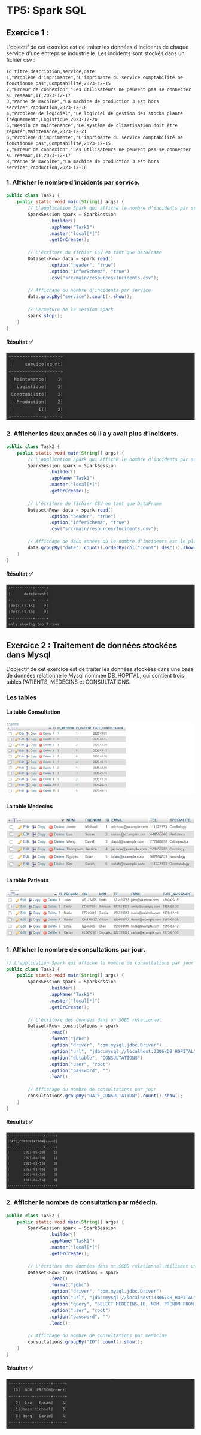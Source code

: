 # TP5: Spark SQL

## Exercice 1 :
L'objectif de cet exercice est de traiter les données d'incidents de chaque service d'une entreprise industrielle. Les incidents sont stockés dans un fichier csv :
```
Id,titre,description,service,date
1,"Problème d'imprimante","L'imprimante du service comptabilité ne fonctionne pas",Comptabilité,2023-12-15
2,"Erreur de connexion","Les utilisateurs ne peuvent pas se connecter au réseau",IT,2023-12-17
3,"Panne de machine","La machine de production 3 est hors service",Production,2023-12-18
4,"Problème de logiciel","Le logiciel de gestion des stocks plante fréquemment",Logistique,2023-12-20
5,"Besoin de maintenance","Le système de climatisation doit être réparé",Maintenance,2023-12-21
6,"Problème d'imprimante","L'imprimante du service comptabilité ne fonctionne pas",Comptabilité,2023-12-15
7,"Erreur de connexion","Les utilisateurs ne peuvent pas se connecter au réseau",IT,2023-12-17
8,"Panne de machine","La machine de production 3 est hors service",Production,2023-12-18
```

### 1. Afficher le nombre d’incidents par service.
```java
public class Task1 {
    public static void main(String[] args) {
        // L'application Spark qui affiche le nombre d’incidents par service.
        SparkSession spark = SparkSession
                .builder()
                .appName("Task1")
                .master("local[*]")
                .getOrCreate();

        // L'écriture du fichier CSV en tant que DataFrame
        Dataset<Row> data = spark.read()
                .option("header", "true")
                .option("inferSchema", "true")
                .csv("src/main/resources/Incidents.csv");

        // Affichage du nombre d'incidents par service
        data.groupBy("service").count().show();

        // Fermeture de la session Spark
        spark.stop();
    }
}
```

#### Résultat ✅
![img.png](assets/img.png)

### 2. Afficher les deux années où il a y avait plus d’incidents.
```java
public class Task2 {
    public static void main(String[] args) {
        // L'application Spark qui affiche le nombre d’incidents par service.
        SparkSession spark = SparkSession
                .builder()
                .appName("Task1")
                .master("local[*]")
                .getOrCreate();

        // L'écriture du fichier CSV en tant que DataFrame
        Dataset<Row> data = spark.read()
                .option("header", "true")
                .option("inferSchema", "true")
                .csv("src/main/resources/Incidents.csv");

        // Affichage de deux années où le nombre d'incidents est le plus élevé
        data.groupBy("date").count().orderBy(col("count").desc()).show(2);
    }
}
```

#### Résultat ✅
![img_1.png](assets/img_1.png)

## Exercice 2 : Traitement de données stockées dans Mysql
L'objectif de cet exercice est de traiter les données stockées dans une base de données relationnelle Mysql nommée DB_HOPITAL, qui contient trois tables PATIENTS, MEDECINS et CONSULTATIONS.

### Les tables
#### La table Consultation
![img_3.png](assets/img_3.png)

#### La table Medecins
![img_4.png](assets/img_4.png)

#### La table Patients
![img_5.png](assets/img_5.png)

### 1. Afficher le nombre de consultations par jour.
```java
// L'application Spark qui affiche le nombre de consultations par jour
public class Task1 {
    public static void main(String[] args) {
        SparkSession spark = SparkSession
                .builder()
                .appName("Task1")
                .master("local[*]")
                .getOrCreate();

        // L'écriture des données dans un SGBD relationnel
        Dataset<Row> consultations = spark
                .read()
                .format("jdbc")
                .option("driver", "com.mysql.jdbc.Driver")
                .option("url", "jdbc:mysql://localhost:3306/DB_HOPITAL")
                .option("dbtable", "CONSULTATIONS")
                .option("user", "root")
                .option("password", "")
                .load();

        // Affichage du nombre de consultations par jour
        consultations.groupBy("DATE_CONSULTATION").count().show();
    }
}
```

#### Résultat ✅
![img_2.png](assets/img_2.png)

### 2. Afficher le nombre de consultation par médecin.
```java
public class Task2 {
    public static void main(String[] args) {
        SparkSession spark = SparkSession
                .builder()
                .appName("Task1")
                .master("local[*]")
                .getOrCreate();

        // L'écriture des données dans un SGBD relationnel utilisant une jointure entre Medecins et Consultations
        Dataset<Row> consultations = spark
                .read()
                .format("jdbc")
                .option("driver", "com.mysql.jdbc.Driver")
                .option("url", "jdbc:mysql://localhost:3306/DB_HOPITAL")
                .option("query", "SELECT MEDECINS.ID, NOM, PRENOM FROM CONSULTATIONS INNER JOIN MEDECINS ON CONSULTATIONS.ID_MEDECIN = MEDECINS.ID")
                .option("user", "root")
                .option("password", "")
                .load();

        // Affichage du nombre de consultations par medicine
        consultations.groupBy("ID").count().show();
    }
}
```

#### Résultat ✅
![img_6.png](assets/img_6.png)
